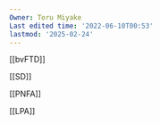 ```yaml
---
Owner: Toru Miyake
Last edited time: '2022-06-10T00:53'
lastmod: '2025-02-24'
---
```

  

[[bvFTD]]

[[SD]]

[[PNFA]]

[[LPA]]
